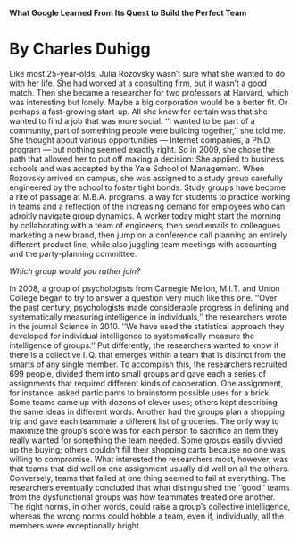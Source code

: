 **What Google Learned From Its Quest to Build the Perfect Team**

# By Charles Duhigg

Like most 25-year-olds, Julia Rozovsky wasn’t sure what she wanted to do with her life. She had worked at a consulting firm, but it wasn’t a good match. Then she became a researcher for two professors at Harvard, which was interesting but lonely. Maybe a big corporation would be a better fit. Or perhaps a fast-growing start-up. All she knew for certain was that she wanted to find a job that was more social. ‘‘I wanted to be part of a community, part of something people were building together,’’ she told me. She thought about various opportunities — Internet companies, a Ph.D. program — but nothing seemed exactly right. So in 2009, she chose the path that allowed her to put off making a decision: She applied to business schools and was accepted by the Yale School of Management.
When Rozovsky arrived on campus, she was assigned to a study group carefully engineered by the school to foster tight bonds. Study groups have become a rite of passage at M.B.A. programs, a way for students to practice working in teams and a reflection of the increasing demand for employees who can adroitly navigate group dynamics. A worker today might start the morning by collaborating with a team of engineers, then send emails to colleagues marketing a new brand, then jump on a conference call planning an entirely different product line, while also juggling team meetings with accounting and the party-planning committee.

*Which group would you rather join?*

In 2008, a group of psychologists from Carnegie Mellon, M.I.T. and Union College began to try to answer a question very much like this one. ‘‘Over the past century, psychologists made considerable progress in defining and systematically measuring intelligence in individuals,’’ the researchers wrote in the journal Science in 2010. ‘‘We have used the statistical approach they developed for individual intelligence to systematically measure the intelligence of groups.’’ Put differently, the researchers wanted to know if there is a collective I. Q. that emerges within a team that is distinct from the smarts of any single member.
To accomplish this, the researchers recruited 699 people, divided them into small groups and gave each a series of assignments that required different kinds of cooperation. One assignment, for instance, asked participants to brainstorm possible uses for a brick. Some teams came up with dozens of clever uses; others kept describing the same ideas in different words. Another had the groups plan a shopping trip and gave each teammate a different list of groceries. The only way to maximize the group’s score was for each person to sacrifice an item they really wanted for something the team needed. Some groups easily divvied up the buying; others couldn’t fill their shopping carts because no one was willing to compromise.
What interested the researchers most, however, was that teams that did well on one assignment usually did well on all the others. Conversely, teams that failed at one thing seemed to fail at everything. The researchers eventually concluded that what distinguished the ‘‘good’’ teams from the dysfunctional groups was how teammates treated one another. The right norms, in other words, could raise a group’s collective intelligence, whereas the wrong norms could hobble a team, even if, individually, all the members were exceptionally bright.
